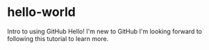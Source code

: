 # hello-world
Intro to using GitHub
Hello!  I'm new to GitHub
I'm looking forward to following this tutorial to learn more.
